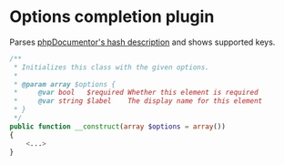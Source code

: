 Options completion plugin
====================

Parses [phpDocumentor's hash description](https://github.com/phpDocumentor/fig-standards/blob/master/proposed/phpdoc.md#7-describing-hashes) and shows supported keys.

```php
/**
 * Initializes this class with the given options.
 *
 * @param array $options {
 *     @var bool   $required Whether this element is required
 *     @var string $label    The display name for this element
 * }
 */
public function __construct(array $options = array())
{
    <...>
}
```